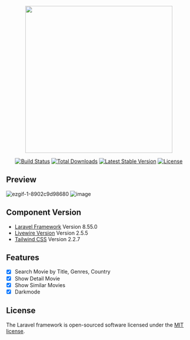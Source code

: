 <p align="center"><a href="https://laravel.com" target="_blank"><img src="https://raw.githubusercontent.com/laravel/art/master/logo-lockup/5%20SVG/2%20CMYK/1%20Full%20Color/laravel-logolockup-cmyk-red.svg" width="400"></a></p>

<p align="center">
<a href="https://travis-ci.org/laravel/framework"><img src="https://travis-ci.org/laravel/framework.svg" alt="Build Status"></a>
<a href="https://packagist.org/packages/laravel/framework"><img src="https://img.shields.io/packagist/dt/laravel/framework" alt="Total Downloads"></a>
<a href="https://packagist.org/packages/laravel/framework"><img src="https://img.shields.io/packagist/v/laravel/framework" alt="Latest Stable Version"></a>
<a href="https://packagist.org/packages/laravel/framework"><img src="https://img.shields.io/packagist/l/laravel/framework" alt="License"></a>
</p>

## Preview
![ezgif-1-8902c9d98680](https://user-images.githubusercontent.com/76833135/137587490-fbfa4a10-b1be-437c-bc00-7ece67d8478e.gif)
![image](https://user-images.githubusercontent.com/76833135/137587775-1c99b18f-83bc-44cb-beaf-0e36314ae4a6.png)

## Component Version
- [Laravel Framework](https://laravel.com/docs/8.x/installation) Version 8.55.0
- [Livewire Version](https://laravel-livewire.com/docs/2.x/installation) Version 2.5.5
- [Tailwind CSS](https://tailwindcss.com/docs/guides/laravel) Version 2.2.7

## Features
- [X] Search Movie by Title, Genres, Country
- [X] Show Detail Movie
- [X] Show Similar Movies
- [X] Darkmode

## License

The Laravel framework is open-sourced software licensed under the [MIT license](https://opensource.org/licenses/MIT).
